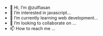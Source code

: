 - 👋 Hi, I’m @zulfiasan
- 👀 I’m interested in javascript...
- 🌱 I’m currently learning web development...
- 💞️ I’m looking to collaborate on ...
- 📫 How to reach me ...

<!---
zulfiasan/zulfiasan is a ✨ special ✨ repository because its `README.md` (this file) appears on your GitHub profile.
You can click the Preview link to take a look at your changes.
--->
